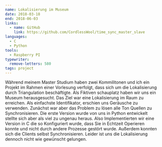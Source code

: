 ```yaml
---
name: Lokalisierung im Museum
date: 2018-03-18
end: 2018-06-03
links:
  - name: GitHub
    link: https://github.com/CordlessWool/time_sync_master_slave
languages:
  - C
  - Python
tools:
  - Raspberry PI
typewriter:
  remove-letters: 580
tags: project
---
```


Während meinem Master Studium haben zwei Kommilitonen und ich ein Projekt im Rahmen einer Vorlesung verfolgt, dass sich um die Lokalisierung durch Triangulation beschäftigte. Als Fiktiven schauplatz haben wir uns ein Museum herausgesucht. Das Ziel war eine Lokalisierung im Raum zu erreichen. Als einfachste Identifikator, erschien uns Geräusche zu verwenden. Zunächst war aber das Problem zu lösen alle Ton Quellen zu Synchronisieren. Die erste Version wurde von uns in Python entwickelt stellte sich aber als viel zu ungenau heraus. Also Implementierten wir eine Version in C die so Konfiguriert wurde, dass Sie in Echtzeit Operieren konnte und nicht durch andere Prozesse gestört wurde. Außerdem konnten sich die Clients selbst Synchronisieren. Leider ist uns die Lokalisierung dennoch nicht wie gewünscht gelungen.
